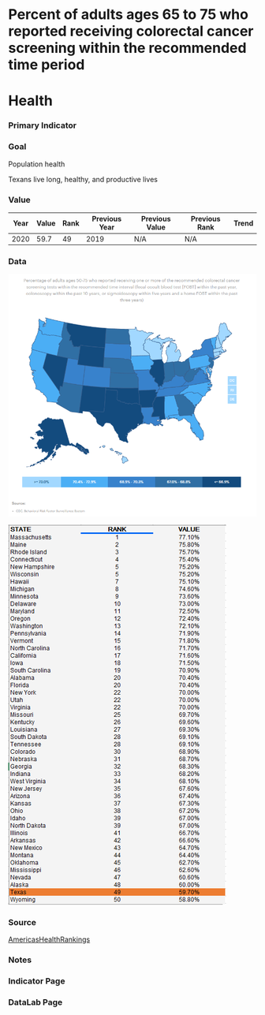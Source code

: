 # Percent of adults ages 65 to 75 who reported receiving colorectal cancer screening within the recommended time period

# Health

### Primary Indicator

### Goal

Population health

Texans live long, healthy, and productive lives

### Value

| Year      |  Value      | Rank        | Previous Year | Previous Value | Previous Rank | Trend | 
| ----------- | ----------- | ----------- | ----------- | ----------- | ----------- | -----------|
|   2020     | 59.7        |  49        |      2019    |    N/A     | N/A         |           | 

### Data

![map](./map_colo.PNG)

![data](./data_colo.PNG)


### Source

[AmericasHealthRankings](https://www.americashealthrankings.org/explore/annual/measure/colorectal_cancer_screening/state/ALL)

### Notes

### Indicator Page



### DataLab Page


